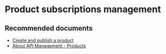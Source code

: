 <properties
    pageTitle="Product subscriptions management"
    description="Product subscriptions management"
    service="microsoft.apim"
    resource="apimanagement"
    authors="genli"
    ms.author="mquian,toddfous"
    selfHelpType="generic"
    supportTopicIds="32632427"
    resourceTags=""
    productPesIds="15551"
    cloudEnvironments="public"
    articleId="4ab68d82-016c-4c9a-885e-864157f2387a"
/>

# Product subscriptions management

## **Recommended documents**

- [Create and publish a product](https://docs.microsoft.com/azure/api-management/api-management-howto-add-products)
- [About API Management - Products](https://docs.microsoft.com/azure/api-management/api-management-key-concepts#a-nameproducts-a-products)
